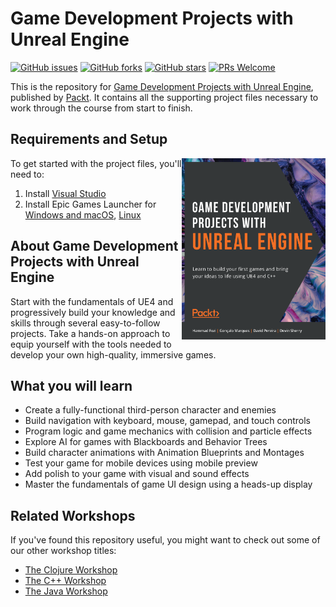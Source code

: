 # Game Development Projects with Unreal Engine
[![GitHub issues](https://img.shields.io/github/issues/PacktPublishing/Game-Development-Projects-with-Unreal-Engine.svg)](https://github.com/PacktPublishing/Game-Development-Projects-with-Unreal-Engine/issues)
[![GitHub forks](https://img.shields.io/github/forks/PacktPublishing/Game-Development-Projects-with-Unreal-Engine.svg)](https://github.com/PacktPublishing/Game-Development-Projects-with-Unreal-Engine/network)
[![GitHub stars](https://img.shields.io/github/stars/PacktPublishing/Game-Development-Projects-with-Unreal-Engine.svg)](https://github.com/PacktPublishing/Game-Development-Projects-with-Unreal-Engine/stargazers)
[![PRs Welcome](https://img.shields.io/badge/PRs-welcome-brightgreen.svg)](https://github.com/PacktPublishing/Game-Development-Projects-with-Unreal-Engine/pulls)

This is the repository for [Game Development Projects with Unreal Engine](https://www.amazon.com/Game-Development-Projects-Unreal-Engine/dp/1800209223/ref=sr_1_1?dchild=1&keywords=Game%20Development%20Projects%20with%20Unreal%20Engine&qid=1611055595&sr=8-1&utm_source=GitHub&utm_medium=Repository&utm_campaign=9781800209220&utm_term=Unreal%20Engine&utm_content=Game%20Development%20Projects%20with%20Unreal%20Engine), published by [Packt](https://www.packtpub.com/?utm_source=github). It contains all the supporting project files necessary to work through the course from start to finish.

## Requirements and Setup
<a href="https://www.amazon.com/Game-Development-Projects-Unreal-Engine/dp/1800209223/ref=sr_1_1?dchild=1&keywords=Game%20Development%20Projects%20with%20Unreal%20Engine&qid=1611055595&sr=8-1&utm_source=GitHub&utm_medium=Repository&utm_campaign=9781800209220&utm_term=Unreal%20Engine&utm_content=Game%20Development%20Projects%20with%20Unreal%20Engine"><img src="https://github.com/PacktPublishing/Game-Development-Projects-with-Unreal-Engine/blob/master/Game%20Development%20Project%20with%20Unreal%20Engine.png" alt="Game Development Projects with Unreal Engine" height="290px" width="230px" align="right" this.target="_blank"></a>

To get started with the project files, you'll need to:
1. Install [Visual Studio](https://visualstudio.microsoft.com/downloads)
2. Install Epic Games Launcher for [Windows and macOS](https://www.unrealengine.com/get-now), [Linux](https://docs.unrealengine.com/en-US/GettingStarted/DownloadingUnrealEngine)

## About Game Development Projects with Unreal Engine
Start with the fundamentals of UE4 and progressively build your knowledge and skills through several easy-to-follow projects. Take a hands-on approach to equip yourself with the tools needed to develop your own high-quality, immersive games.

## What you will learn
* Create a fully-functional third-person character and enemies
* Build navigation with keyboard, mouse, gamepad, and touch controls
* Program logic and game mechanics with collision and particle effects
* Explore AI for games with Blackboards and Behavior Trees
* Build character animations with Animation Blueprints and Montages
* Test your game for mobile devices using mobile preview
* Add polish to your game with visual and sound effects
* Master the fundamentals of game UI design using a heads-up display	

## Related Workshops
If you've found this repository useful, you might want to check out some of our other workshop titles:
* [The Clojure Workshop](https://www.amazon.com/Clojure-Workshop-Interactive-Approach-Learning-dp-1838825487/dp/1838825487/ref=mt_other?_encoding=UTF8&me=&qid=1610976962&utm_source=github&utm_medium=repository&utm_campaign=9781838825485&utm_term=Clojure&utm_content=The%20Clojure%20Workshop)
* [The C++ Workshop](https://www.amazon.com/Workshop-New-Interactive-Approach-Learning/dp/183921662X/ref=sr_1_1?dchild=1&keywords=The%20C%2B%2B%20Workshop&qid=1610976829&sr=8-1&utm_source=github&utm_medium=repository&utm_campaign=9781839216626&utm_term=C%2B%2B&utm_content=The%20C%2B%2B%20Workshop)
* [The Java Workshop](https://www.amazon.com/Java-Workshop-Interactive-Approach-Learning-ebook/dp/B07ZX1NDZ6/ref=sr_1_1?dchild=1&keywords=The%20Java%20Workshop&qid=1611053201&sr=8-1&utm_source=GitHub&utm_medium=Repository&utm_campaign=9781838986698&utm_term=Java&utm_content=The%20Java%20Workshop)
